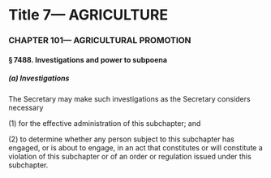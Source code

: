 
# Title 7— AGRICULTURE
### CHAPTER 101— AGRICULTURAL PROMOTION
#### § 7488. Investigations and power to subpoena
##### (a) Investigations

The Secretary may make such investigations as the Secretary considers necessary

(1) for the effective administration of this subchapter; and

(2) to determine whether any person subject to this subchapter has engaged, or is about to engage, in an act that constitutes or will constitute a violation of this subchapter or of an order or regulation issued under this subchapter.
